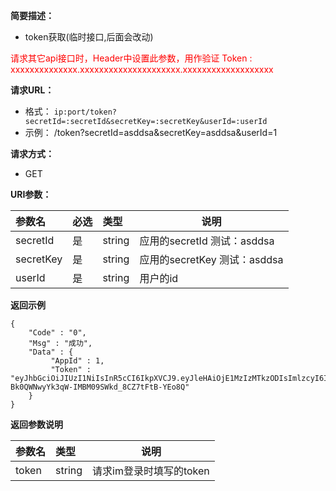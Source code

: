 
**简要描述：**

- token获取(临时接口,后面会改动)
<font color=red>
请求其它api接口时，Header中设置此参数，用作验证
Token : xxxxxxxxxxxxxx.xxxxxxxxxxxxxxxxxxxxx.xxxxxxxxxxxxxxxxxxx
</font>

**请求URL：**
- 格式： ` ip:port/token?secretId=:secretId&secretKey=:secretKey&userId=:userId `
- 示例： /token?secretId=asddsa&secretKey=asddsa&userId=1

**请求方式：**
- GET

**URI参数：**

|参数名|必选|类型|说明|
|:----    |:---|:----- |-----   |
|secretId    |是| string | 应用的secretId  测试：asddsa |
|secretKey   |是| string | 应用的secretKey  测试：asddsa |
|userId   |是| string | 用户的id   |


 **返回示例**

 ```
 {
     "Code" : "0",
     "Msg" : "成功",
     "Data" : {
	 	  "AppId" : 1,
          "Token" : "eyJhbGciOiJIUzI1NiIsInR5cCI6IkpXVCJ9.eyJleHAiOjE1MzIzMTkzODIsImlzcyI6ImhqaF9pbSJ9.gfc-Bk0QWNwyYk3qW-IMBM09SWkd_8CZ7tFtB-YEo8Q"
     }
 }

 ```



 **返回参数说明**

|参数名|类型|说明|
|:-----  |:-----|-----                           |
|token |string   |请求im登录时填写的token  |



